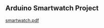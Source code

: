 ## Arduino Smartwatch Project
[smartwatch.pdf](https://github.com/jaakka/arduino_smartwatch_with_custom_os/files/14074003/smartwatch.pdf)
